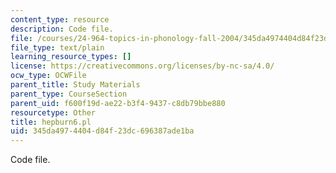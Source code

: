 ```yaml
---
content_type: resource
description: Code file.
file: /courses/24-964-topics-in-phonology-fall-2004/345da4974404d84f23dc696387ade1ba_hepburn6.pl
file_type: text/plain
learning_resource_types: []
license: https://creativecommons.org/licenses/by-nc-sa/4.0/
ocw_type: OCWFile
parent_title: Study Materials
parent_type: CourseSection
parent_uid: f600f19d-ae22-b3f4-9437-c8db79bbe880
resourcetype: Other
title: hepburn6.pl
uid: 345da497-4404-d84f-23dc-696387ade1ba
---
```

Code file.